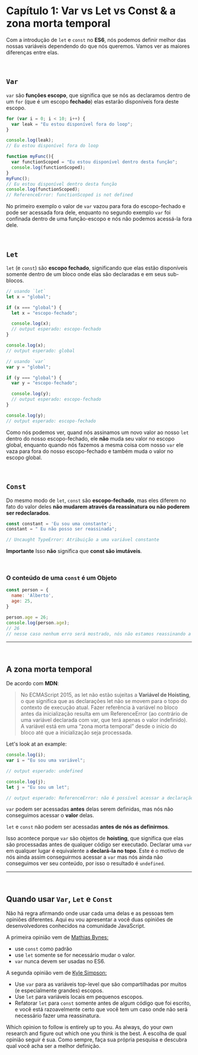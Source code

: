 # Capítulo 1: Var vs Let vs Const & a zona morta temporal

Com a introdução de `let` e `const` no **ES6**, nós podemos definir melhor das nossas variáveis dependendo do que nós queremos. Vamos ver as maiores diferenças entre elas.

&nbsp;

## `Var`

`var` são **funções escopo**, que significa que se nós as declaramos dentro de um `for` (que é um escopo **fechado**) elas estarão disponíveis fora deste escopo.

``` javascript 
for (var i = 0; i < 10; i++) {
  var leak = "Eu estou disponível fora do loop";
}

console.log(leak);
// Eu estou disponível fora do loop

function myFunc(){
  var functionScoped = "Eu estou disponível dentro desta função";
  console.log(functionScoped);
}
myFunc();
// Eu estou disponível dentro desta função
console.log(functionScoped);
// ReferenceError: functionScoped is not defined
```

No primeiro exemplo o valor de `var` vazou para fora do escopo-fechado e pode ser acessada fora dele, enquanto no segundo  exemplo `var` foi confinada dentro de uma função-escopo e nós não podemos acessá-la fora dele.

&nbsp;

## `Let`

`let` (e `const`) são **escopo fechado**, significando que elas estão disponíveis somente dentro de um bloco onde elas são declaradas e em seus sub-blocos.

``` javascript
// usando `let`
let x = "global";

if (x === "global") {
  let x = "escopo-fechado";

  console.log(x);
  // output esperado: escopo-fechado
}

console.log(x);
// output esperado: global

// usando `var`
var y = "global";

if (y === "global") {
  var y = "escopo-fechado";

  console.log(y);
  // output esperado: escopo-fechado
}

console.log(y);
// output esperado: escopo-fechado
```

Como nós podemos ver, quand nós assinamos um novo valor ao nosso `let` dentro do nosso escopo-fechado, ele **não** muda seu valor no escopo global, enquanto quando nós fazemos a mesma coisa com nosso `var` ele vaza para fora do nosso escopo-fechado e também muda o valor no escopo global.

&nbsp;

## `Const`

Do mesmo modo de `let`, `const` são **escopo-fechado**, mas eles diferem no fato do valor deles **não mudarem através da reassinatura ou não poderem ser redeclarados**.

``` javascript
const constant = 'Eu sou uma constante';
constant = " Eu não posso ser reassinada";

// Uncaught TypeError: Atribuição a uma variável constante
```


**Importante** 
Isso **não** significa que **const são imutáveis**.

&nbsp;

### O conteúdo de uma `const` é um Objeto

``` javascript
const person = {
  name: 'Alberto',
  age: 25,
}

person.age = 26;
console.log(person.age);
// 26
// nesse caso nenhum erro será mostrado, nós não estamos reassinando a variável mas somente uma de suas propriedades.
```

---

&nbsp;

## A zona morta temporal

De acordo com **MDN**:

> No ECMAScript 2015, as let não estão sujeitas a **Variável de Hoisting**, o que significa que as declarações let não se movem para o topo do contexto de execução atual. Fazer referência à variável no bloco antes da inicialização resulta em um ReferenceError (ao contrário de uma variável declarada com var, que terá apenas o valor indefinido). A variável está em uma “zona morta temporal” desde o início do bloco até que a inicialização seja processada.

Let's look at an example:

```javascript
console.log(i);
var i = "Eu sou uma variável";

// output esperado: undefined

console.log(j);
let j = "Eu sou um let";

// output esperado: ReferenceError: não é possível acessar a declaração lexical `j' antes da inicialização
```

`var` podem ser acessadas **antes** delas serem definidas, mas nós não conseguimos acessar o **valor** delas.

`let` e `const` não podem ser acessadas **antes de nós as definirmos**.

Isso acontece porque `var` são objetos de **hoisting**, que significa que elas são processadas antes de qualquer código ser executado. Declarar uma `var` em qualquer lugar é equivalente a **declará-la no topo**. Este é o motivo de nós ainda assim conseguirmos acessar a `var` mas nós ainda não conseguimos ver seu conteúdo, por isso o resultado é `undefined`.


---
&nbsp;

## Quando usar `Var`, `Let` e `Const`

Não há regra afirmando onde usar cada uma delas e as pessoas tem opiniões diferentes. Aqui eu vou apresentar a você duas opiniões de desenvolvedores conhecidos na comunidade JavaScript.

A primeira opinião vem de [Mathias Bynes:](https://mathiasbynens.be/notes/es6-const)


- use `const` como padrão
- use `let` somente se for necessário mudar o valor.
- `var` nunca devem ser usadas no ES6.


A segunda opinião vem de [Kyle Simpson:]( blog.getify.com/constantly-confusing-const/)

- Use `var` para as variáveis top-level que são compartilhadas por muitos (e especialmente grandes) escopos.
- Use `let` para variáveis locais em pequenos escopos.
- Refatorar `let` para `const` somente antes de algum código que foi escrito, e você está razoavelmente certo que você tem um caso onde não será necessário fazer uma reassinatura.

Which opinion to follow is entirely up to you. As always, do your own research and figure out which one you think is the best.
A escolha de qual opinião seguir é sua. Como sempre, faça sua própria pesquisa e descubra qual você acha ser a melhor definição.
